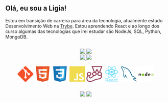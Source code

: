 ## Olá, eu sou a Ligia!

Estou em transição de carreira para área da tecnologia, atualmente estudo Desenvolvimento Web na <a href="https://www.betrybe.com/" target="_blank">Trybe</a>. Estou aprendendo React e ao longo dos curso algumas das tecnologias que irei estudar são NodeJs, SQL, Python, MongoDB.

##

  <!-- light mode -->
  <div align="center">
    <a href="https://github.com/ligia-arcanjo#gh-light-mode-only">
      <img height="160em" src="https://github-readme-stats.vercel.app/api?username=ligia-arcanjo&show_icons=true&hide=contribs,prs&cache_seconds=86400&theme=buefy#gh-light-mode-only" />
      <img height="160em" src="https://github-readme-stats.vercel.app/api/top-langs/?username=ligia-arcanjo&layout=compact#gh-light-mode-only" />
      <!-- <img height="160em" src="https://github-readme-streak-stats.herokuapp.com?user=ligia-arcanjo&theme=cobalt&date_format=M%20j%5B%2C%20Y%5D&border=BE34BE#gh-light-mode-only"/>  -->
    </a>
  </div>
  
  <!-- dark mode -->
  <div align="center">
    <a href="https://github.com/ligia-arcanjo#gh-dark-mode-only">
      <img height="160em" src="https://github-readme-stats.vercel.app/api?username=ligia-arcanjo&show_icons=true&theme=react&border_color=61dafb&hide_border=true#gh-dark-mode-only" />
      <img height="160em" src="https://github-readme-stats.vercel.app/api/top-langs/?username=ligia-arcanjo&title_color=61dafb&text_color=ffffff&icon_color=61dafb&bg_color=20232a&langs_count=8&layout=compact&border_color=61dafb&hide_border=true#gh-dark-mode-only" />
      <!-- <img height="160em" src="https://github-readme-streak-stats.herokuapp.com/?user=ligia-arcanjo&theme=react&border=61dafb&hide_border=true#gh-dark-mode-only" /> -->
    </a>
  </div>

<div align="center" style="display: inline_block"><br>
  <img align="center" height="50" width="50" src="https://raw.githubusercontent.com/devicons/devicon/master/icons/git/git-original.svg">
  <img align="center" height="50" width="50" src="https://raw.githubusercontent.com/devicons/devicon/master/icons/html5/html5-original.svg">
  <img align="center" height="50" width="50" src="https://raw.githubusercontent.com/devicons/devicon/master/icons/css3/css3-original.svg">
  <img align="center" height="50" width="50" src="https://raw.githubusercontent.com/devicons/devicon/master/icons/javascript/javascript-plain.svg">
  <img align="center" height="50" width="50" src="https://raw.githubusercontent.com/devicons/devicon/master/icons/jest/jest-plain.svg">
  <img align="center" height="50" width="50" src="https://raw.githubusercontent.com/devicons/devicon/master/icons/react/react-original-wordmark.svg">
  <img align="center" height="50" width="50" src="https://raw.githubusercontent.com/devicons/devicon/1119b9f84c0290e0f0b38982099a2bd027a48bf1/icons/mysql/mysql-original.svg">
  <img align="center" height="50" width="50" src="https://raw.githubusercontent.com/devicons/devicon/master/icons/nodejs/nodejs-original-wordmark.svg">
</div>

##

<div align="center">
  <a href="https://www.linkedin.com/in/ligiaarcanjo/" target="_blank"><img src="https://img.shields.io/badge/-LinkedIn-%230077B5?style=for-the-badge&logo=linkedin&logoColor=white" target="_blank"></a> 
  <a href = "mailto:ligiaarcanjo84@gmail.com"><img src="https://img.shields.io/badge/-Gmail-%23333?style=for-the-badge&logo=gmail&logoColor=white" target="_blank"></a>
</div>
